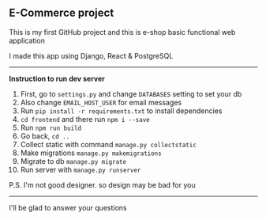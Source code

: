 E-Commerce project
---

This is my first GitHub project and this is e-shop basic functional web application

I made this app using Django, React & PostgreSQL

---
**Instruction to run dev server**

1. First, go to `settings.py` and change `DATABASES` setting to set your db
2. Also change `EMAIL_HOST_USER` for email messages
3. Run `pip install -r requirements.txt` to install dependencies
4. `cd frontend` and there run `npm i --save`
5. Run `npm run build`
6. Go back, `cd ..`
7. Collect static with command `manage.py collectstatic`
8. Make migrations `manage.py makemigrations`
9. Migrate to db `manage.py migrate`
10. Run server with `manage.py runserver`

P.S. I'm not good designer. so design may be bad for you

---

I'll be glad to answer your questions
